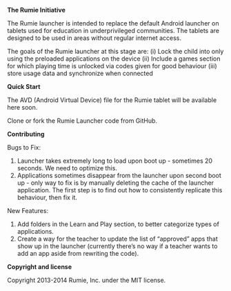 <b>The Rumie Initiative</b>

The Rumie launcher is intended to replace the default Android launcher on tablets used for education in underprivileged communities.  The tablets are designed to be used in areas without regular internet access.

The goals of the Rumie launcher at this stage are:
(i) Lock the child into only using the preloaded applications on the device
(ii) Include a games section for which playing time is unlocked via codes given for good behaviour
(iii) store usage data and synchronize when connected


<b>Quick Start</b>

The AVD (Android Virtual Device) file for the Rumie tablet will be available here soon. 

Clone or fork the Rumie Launcher code from GitHub.


<b>Contributing</b>

Bugs to Fix:

1.  Launcher takes extremely long to load upon boot up - sometimes 20 seconds.  We need to optimize this.
2.  Applications sometimes disappear from the launcher upon second boot up - only way to fix is by manually deleting the cache of the launcher application.  The first step is to find out how to consistently replicate this behaviour, then fix it.

New Features:

1.  Add folders in the Learn and Play section, to better categorize types of applications.
2.  Create a way for the teacher to update the list of “approved” apps that show up in the launcher (currently there’s no way if a teacher wants to add an app aside from rewriting the code).


<b>Copyright and license</b>

Copyright 2013-2014 Rumie, Inc. under the MIT license.
